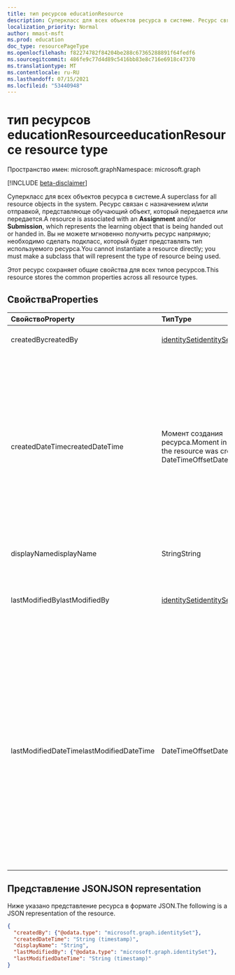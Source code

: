 ```yaml
---
title: тип ресурсов educationResource
description: Суперкласс для всех объектов ресурса в системе. Ресурс связан с  назначением и/или **отправкой,** представляюще обучающий объект, который находится в настоящее время
localization_priority: Normal
author: mmast-msft
ms.prod: education
doc_type: resourcePageType
ms.openlocfilehash: f82274782f84204be288c67365288891f64fedf6
ms.sourcegitcommit: 486fe9c77d4d89c5416bb83e8c716e6918c47370
ms.translationtype: MT
ms.contentlocale: ru-RU
ms.lasthandoff: 07/15/2021
ms.locfileid: "53440948"
---
```

# <a name="educationresource-resource-type"></a><span data-ttu-id="ea230-104">тип ресурсов educationResource</span><span class="sxs-lookup"><span data-stu-id="ea230-104">educationResource resource type</span></span>

<span data-ttu-id="ea230-105">Пространство имен: microsoft.graph</span><span class="sxs-lookup"><span data-stu-id="ea230-105">Namespace: microsoft.graph</span></span>

[!INCLUDE [beta-disclaimer](../../includes/beta-disclaimer.md)]

<span data-ttu-id="ea230-106">Суперкласс для всех объектов ресурса в системе.</span><span class="sxs-lookup"><span data-stu-id="ea230-106">A superclass for all resource objects in the system.</span></span> <span data-ttu-id="ea230-107">Ресурс связан с  назначением и/или отправкой, представляюще обучающий объект, который передается или передается.</span><span class="sxs-lookup"><span data-stu-id="ea230-107">A resource is associated with an **Assignment** and/or **Submission**, which represents the learning object that is being handed out or handed in.</span></span> <span data-ttu-id="ea230-108">Вы не можете мгновенно получить ресурс напрямую; необходимо сделать подкласс, который будет представлять тип используемого ресурса.</span><span class="sxs-lookup"><span data-stu-id="ea230-108">You cannot instantiate a resource directly; you must make a subclass that will represent the type of resource being used.</span></span>

<span data-ttu-id="ea230-109">Этот ресурс сохраняет общие свойства для всех типов ресурсов.</span><span class="sxs-lookup"><span data-stu-id="ea230-109">This resource stores the common properties across all resource types.</span></span>


## <a name="properties"></a><span data-ttu-id="ea230-110">Свойства</span><span class="sxs-lookup"><span data-stu-id="ea230-110">Properties</span></span>
| <span data-ttu-id="ea230-111">Свойство</span><span class="sxs-lookup"><span data-stu-id="ea230-111">Property</span></span>     | <span data-ttu-id="ea230-112">Тип</span><span class="sxs-lookup"><span data-stu-id="ea230-112">Type</span></span>   |<span data-ttu-id="ea230-113">Описание</span><span class="sxs-lookup"><span data-stu-id="ea230-113">Description</span></span>|
|:---------------|:--------|:----------|
|<span data-ttu-id="ea230-114">createdBy</span><span class="sxs-lookup"><span data-stu-id="ea230-114">createdBy</span></span>|[<span data-ttu-id="ea230-115">identitySet</span><span class="sxs-lookup"><span data-stu-id="ea230-115">identitySet</span></span>](identityset.md)|<span data-ttu-id="ea230-116">Кто создал ресурс.</span><span class="sxs-lookup"><span data-stu-id="ea230-116">Who created the resource.</span></span>|
|<span data-ttu-id="ea230-117">createdDateTime</span><span class="sxs-lookup"><span data-stu-id="ea230-117">createdDateTime</span></span>|<span data-ttu-id="ea230-118">Момент создания ресурса.</span><span class="sxs-lookup"><span data-stu-id="ea230-118">Moment in time when the resource was created.</span></span>  <span data-ttu-id="ea230-119">DateTimeOffset</span><span class="sxs-lookup"><span data-stu-id="ea230-119">DateTimeOffset</span></span>|<span data-ttu-id="ea230-120">Тип Timestamp представляет сведения о времени и дате с использованием формата ISO 8601 (всегда применяется формат UTC).</span><span class="sxs-lookup"><span data-stu-id="ea230-120">The Timestamp type represents date and time information using ISO 8601 format and is always in UTC time.</span></span> <span data-ttu-id="ea230-121">Например, значение полуночи 1 января 2014 г. в формате UTC: `2014-01-01T00:00:00Z`.</span><span class="sxs-lookup"><span data-stu-id="ea230-121">For example, midnight UTC on Jan 1, 2014 is `2014-01-01T00:00:00Z`</span></span>|
|<span data-ttu-id="ea230-122">displayName</span><span class="sxs-lookup"><span data-stu-id="ea230-122">displayName</span></span>|<span data-ttu-id="ea230-123">String</span><span class="sxs-lookup"><span data-stu-id="ea230-123">String</span></span>|<span data-ttu-id="ea230-124">Отображение имени ресурса.</span><span class="sxs-lookup"><span data-stu-id="ea230-124">Display name of resource.</span></span>|
|<span data-ttu-id="ea230-125">lastModifiedBy</span><span class="sxs-lookup"><span data-stu-id="ea230-125">lastModifiedBy</span></span>|[<span data-ttu-id="ea230-126">identitySet</span><span class="sxs-lookup"><span data-stu-id="ea230-126">identitySet</span></span>](identityset.md)|<span data-ttu-id="ea230-127">Кто был последним пользователем, который модифицировать ресурс.</span><span class="sxs-lookup"><span data-stu-id="ea230-127">Who was the last user to modify the resource.</span></span>|
|<span data-ttu-id="ea230-128">lastModifiedDateTime</span><span class="sxs-lookup"><span data-stu-id="ea230-128">lastModifiedDateTime</span></span>|<span data-ttu-id="ea230-129">DateTimeOffset</span><span class="sxs-lookup"><span data-stu-id="ea230-129">DateTimeOffset</span></span>|<span data-ttu-id="ea230-130">Время последнего изменения ресурса.</span><span class="sxs-lookup"><span data-stu-id="ea230-130">Moment in time when the resource was last modified.</span></span>  <span data-ttu-id="ea230-131">Тип Timestamp представляет сведения о времени и дате с использованием формата ISO 8601 (всегда применяется формат UTC).</span><span class="sxs-lookup"><span data-stu-id="ea230-131">The Timestamp type represents date and time information using ISO 8601 format and is always in UTC time.</span></span> <span data-ttu-id="ea230-132">Например, значение полуночи 1 января 2014 г. в формате UTC: `2014-01-01T00:00:00Z`.</span><span class="sxs-lookup"><span data-stu-id="ea230-132">For example, midnight UTC on Jan 1, 2014 is `2014-01-01T00:00:00Z`</span></span>|

## <a name="json-representation"></a><span data-ttu-id="ea230-133">Представление JSON</span><span class="sxs-lookup"><span data-stu-id="ea230-133">JSON representation</span></span>

<span data-ttu-id="ea230-134">Ниже указано представление ресурса в формате JSON.</span><span class="sxs-lookup"><span data-stu-id="ea230-134">The following is a JSON representation of the resource.</span></span>

<!-- {
  "blockType": "resource",
  "optionalProperties": [

  ],
  "@odata.type": "microsoft.graph.educationResource"
}-->

```json
{
  "createdBy": {"@odata.type": "microsoft.graph.identitySet"},
  "createdDateTime": "String (timestamp)",
  "displayName": "String",
  "lastModifiedBy": {"@odata.type": "microsoft.graph.identitySet"},
  "lastModifiedDateTime": "String (timestamp)"
}
```

<!-- uuid: 8fcb5dbc-d5aa-4681-8e31-b001d5168d79
2015-10-25 14:57:30 UTC -->
<!--
{
  "type": "#page.annotation",
  "description": "educationResource resource",
  "keywords": "",
  "section": "documentation",
  "tocPath": "",
  "suppressions": []
}
-->


